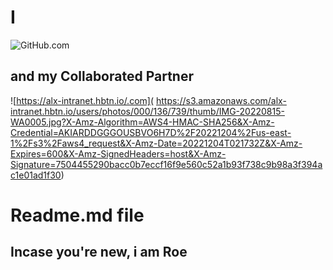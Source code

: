 # I 

![GitHub.com](https://avatars.githubusercontent.com/u/97828964?v=4)
## and my Collaborated Partner
![https://alx-intranet.hbtn.io/.com]( https://s3.amazonaws.com/alx-intranet.hbtn.io/users/photos/000/136/739/thumb/IMG-20220815-WA0005.jpg?X-Amz-Algorithm=AWS4-HMAC-SHA256&X-Amz-Credential=AKIARDDGGGOUSBVO6H7D%2F20221204%2Fus-east-1%2Fs3%2Faws4_request&X-Amz-Date=20221204T021732Z&X-Amz-Expires=600&X-Amz-SignedHeaders=host&X-Amz-Signature=7504455290bacc0b7eccf16f9e560c52a1b93f738c9b98a3f394ac1e01ad1f30)
# Readme.md file
## Incase you're new, i am Roe
